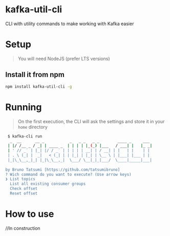# kafka-util-cli
CLI with utility commands to make working with Kafka easier

# Setup
> You will need NodeJS (prefer LTS versions)

## Install it from npm
```bash
npm install kafka-util-cli -g
```

# Running
> On the first execution, the CLI will ask the settings and store it in your `home` directory

```bash
 $ kafka-cli run
  _  __      __ _           _   _ _   _ _        ____ _     ___ 
 | |/ /__ _ / _| | ____ _  | | | | |_(_) |___   / ___| |   |_ _|
 | ' // _` | |_| |/ / _` | | | | | __| | / __| | |   | |    | | 
 | . \ (_| |  _|   < (_| | | |_| | |_| | \__ \ | |___| |___ | | 
 |_|\_\__,_|_| |_|\_\__,_|  \___/ \__|_|_|___/  \____|_____|___|
                                                                
by Bruno Tatsumi [https://github.com/tatsumibruno]
? Wich command do you want to execute? (Use arrow keys)
❯ List topics 
  List all existing consumer groups 
  Check offset 
  Reset offset 

```

# How to use
//In construction